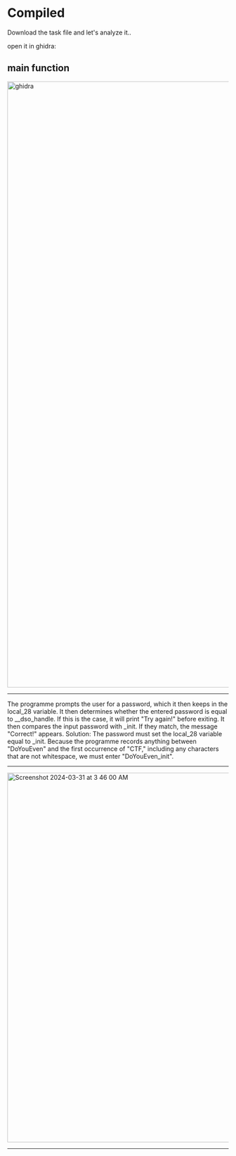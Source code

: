 # Compiled

Download the task file and let's analyze it..

open it in ghidra:

main function
---

<img width="1379" alt="ghidra" src="https://github.com/Lynk4/THM/assets/44930131/b1352f8c-3126-438b-9053-dfead4c677db">

---

The programme prompts the user for a password, which it then keeps in the local_28 variable.
It then determines whether the entered password is equal to __dso_handle. If this is the case, it will print "Try again!" before exiting.
It then compares the input password with _init. If they match, the message "Correct!" appears.
Solution: The password must set the local_28 variable equal to _init. Because the programme records anything between "DoYouEven" and the first occurrence of "CTF," including any characters that are not whitespace, we must enter "DoYouEven_init".

---
<img width="841" alt="Screenshot 2024-03-31 at 3 46 00 AM" src="https://github.com/Lynk4/THM/assets/44930131/0e3c2187-a309-4b0c-8db5-ab7034005dc4">

---
